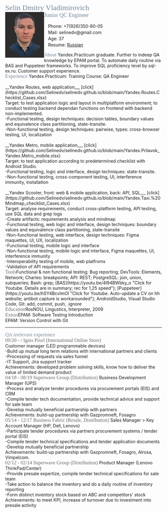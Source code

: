 <html>
<body>
<font size="5" color="778899" face="Trebuchet MS"> Selin Dmitry Vladimirovich </font> <br clear="side"/>
<img src="assets/images/smallphoto.jpg" align="left" alt="image" width="125"/>
<cut/>
<font size="4" color="778899" face="Trebuchet MS">Junior QC Engineer</font><br>
<p>
ㅤPhone: +7(926)350-80-05 <br>
ㅤMail: selinedv@gmail.com <br>
ㅤAge: 37 <br>
ㅤResume: <a href = "resourses/Selin_CV_v9.pdf">Russian </a> <br>
</p>
<font size="3" color="778899" face="Trebuchet MS">About</font>
Yandex.Practicum graduate. Further to indeep QA knowledge by EPAM portal. To automate daily routine via BAS and Puppeteer frameworks. To improve SQL proficiency level by sql-ex.ru. Customer support experience.
 <br/>
<font size="3" color="778899" face="Trebuchet MS">Experience</font>
Yandex.Practicum: Training Course: QA Engineer <br>
<br>__Yandex Routes, web application,__ [click](https://github.com/Selinedv/selinedv.github.io/blob/main/Yandex.Routes.Checklist_Cases.xlsx) <br> 
Target: to test application logic and layout in multiplatform environment; to conduct testing backend dependan functions on frontend with backend non-implemented.<br> 
-Functional testing, design techniques: decision tables, boundary values and equivalence class partitioning, state-transite.<br>
-Non-functional testing, design techniques: pairwise, types: cross-browser testing, UI, localization<br >
<br>__Yandex Metro, mobile application,__ [click](https://github.com/Selinedv/selinedv.github.io/blob/main/Yandex.Prilavok_Yandex.Metro_mobile.xlsx)<br>
Target: to test application according to predetermined checklist with Android Studio.<br> 
-Functional testing, logic and interface, design techniques: state-transite.<br>
-Non-functional testing, cross-component testing, UI, interference immunity, installation <br>
<br>__Yandex Scooter, front: web & mobile application, back: API, SQL,__ [click](https://github.com/Selinedv/selinedv.github.io/blob/main/Yandex.Taxi.%20Mindmap_checklist_Cases.xlsx)<br>
Target: analyse requirements, conduct cross-platform testing, API testing, use SQL data and grep logs <br>
-Create artifacts: requirements analysis and mindmap<br>
-Functional testing, web logic and interface, design techniques: boundary values and equivalence class partitioning, state-transite<br>
-Non-functional testing, web interface, design techniques: Figma maquettes, UI, UX, localization <br>
-Functional testing, mobile logic and interface<br>
-Non-functional testing, mobile logic and interface, Figma maquettes, UI, interference immunity <br>
-Interoperability testing of mobile, web platfroms <br>
-Validation of API requirements
<br>
<font size="3" color="696969" face="Trebuchet MS">Tools</font>Functional & non functional testing; Bug reporting; DevTools: Elements, Network; Charles: breakpoints; API: REST; PostgreSQL: join, union, subqueries; Bash: grep; [BAS](https://youtu.be/4l94BWbky_o "Click for Youtube. Details are in summary; rec for 1,25 speed"); [Puppeteer](https://youtu.be/hSY4BcvlmOI "Click for Youtube. Auto-update a CV on hh website; antibot capture is workarounded"); AndroidStudio, Visual Studio Code, Git: add, commit, push, .ignore<br>
<font size="3" color="696969" face="Trebuchet MS">Education</font>RosNOU, Lingustics, Interpreter, 2009 <br RosNOU, Secondary Education, Jurist, 2013<br>
<font size="3" color="696969" face="Trebuchet MS">Extras</font>EPAM: Software Testing Introduction <br> EPAM: Version Control with Git <br>

***

<font size="3" color="778899" face="Trebuchet MS">QA irrelevant experience</font><br><font size="3" color="696969" face="Trebuchet MS">09/20 - _/_ Ignis Pixel (International Online Store)</font><br>
Customer manager (LED programmable devices)<br> 
-Build up mutual long term relations with international partners and clients<br> 
-Processing of requests via sales funnel<br>
-IT Support, Jira support tracker<br>
Achievements: developed problem solving skills, know how to deliver the value of limited demand product<br>
<font size="3" color="696969" face="Trebuchet MS">04/18 - 08/19 Superwave Group (Distribution)</font>
Business Development Manager (UPS)<br>
-Process and analyze tender procedures via procurement portals (EIS) and CRM <br>
-Compile tender tech documentation, provide technical advice and support for sale team <br>
-Develop mutually beneficial partnership with partners<br>
Achievements: build-up partnership with Gazpromneft, Fosagro<br>
<font size="3" color="696969" face="Trebuchet MS">05/14 - 12/17 Business Fabric (Resale, Distribution)</font>
Sales Manager > Key Account Manager (HP, Dell, Lenovo)<br>
-Participate tender prоcedures via partners procurement systems / tender portal (EIS) <br>
-Compile tender technical specifications and tender application documents<br>
-Develop mutually beneficial partnership<br>
Achievements: build-up partnership with Gazpromneft, Fosagro, Alrosa, Vimpelcom.<br>
<font size="3" color="696969" face="Trebuchet MS">02/12 - 02/14 Superwave Group (Distribution)</font>
Product Manager (Lenovo ThinkPad/Center)<br>
-Provide presale expertize, compile tender technical specifications for sale team <br>
-Take action to balance the inventory and do a daily routine of inventory reporting <br>
-Form distinct inventory stock based on ABC and competitors' stock <br>
Achievements: to meet KPI, increase of turnover due to investment into presale activity
</body>
</html>
